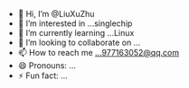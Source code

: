 - 👋 Hi, I’m @LiuXuZhu
- 👀 I’m interested in ...singlechip
- 🌱 I’m currently learning ...Linux
- 💞️ I’m looking to collaborate on ...
- 📫 How to reach me ...977163052@qq.com
- 😄 Pronouns: ...
- ⚡ Fun fact: ...

<!---
LiuXuZhu/LiuXuZhu is a ✨ special ✨ repository because its `README.md` (this file) appears on your GitHub profile.
You can click the Preview link to take a look at your changes.
--->
